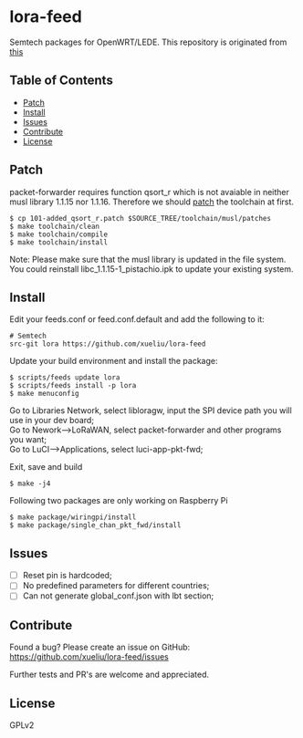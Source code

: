# lora-feed
Semtech packages for OpenWRT/LEDE.
This repository is originated from [this](https://github.com/JiapengLi/OpenWrt-lora)

## Table of Contents

- [Patch](#patch)
- [Install](#install)
- [Issues](#issues)
- [Contribute](#contribute)
- [License](#license)

## Patch
packet-forwarder requires function qsort_r which is not avaiable in neither musl library 1.1.15 nor 1.1.16.
Therefore we should [patch](https://github.com/xueliu/lora-feed/blob/master/101-added_qsort_r.patch) the toolchain at first.

    $ cp 101-added_qsort_r.patch $SOURCE_TREE/toolchain/musl/patches
    $ make toolchain/clean
    $ make toolchain/compile
    $ make toolchain/install
Note: Please make sure that the musl library is updated in the file system. You could reinstall libc_1.1.15-1_pistachio.ipk to update your existing system.

## Install

Edit your feeds.conf or feed.conf.default and add the following to it:

    # Semtech
    src-git lora https://github.com/xueliu/lora-feed

Update your build environment and install the package:

    $ scripts/feeds update lora
    $ scripts/feeds install -p lora
    $ make menuconfig

Go to Libraries Network, select libloragw, input the SPI device path you will use in your dev board;  
Go to Nework-->LoRaWAN, select packet-forwarder and other programs you want;  
Go to LuCI-->Applications, select luci-app-pkt-fwd;  

Exit, save and build

    $ make -j4

Following two packages are only working on Raspberry Pi
 
    $ make package/wiringpi/install
    $ make package/single_chan_pkt_fwd/install

## Issues
- [ ] Reset pin is hardcoded;
- [ ] No predefined parameters for different countries;
- [ ] Can not generate global_conf.json with lbt section;

## Contribute

Found a bug? Please create an issue on GitHub:
    https://github.com/xueliu/lora-feed/issues

Further tests and PR's are welcome and appreciated.

## License

GPLv2
